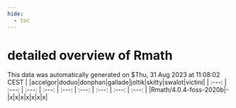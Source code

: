 ```yaml
---
hide:
  - toc
---
```


detailed overview of Rmath
==========================


This data was automatically generated on $Thu, 31 Aug 2023 at 11:08:02 CEST
| |accelgor|doduo|donphan|gallade|joltik|skitty|swalot|victini|
| :---: | :---: | :---: | :---: | :---: | :---: | :---: | :---: | :---: |
|Rmath/4.0.4-foss-2020b|-|x|x|x|x|x|x|x|

